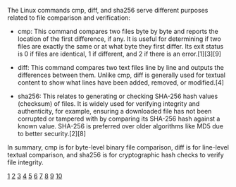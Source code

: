 The Linux commands cmp, diff, and sha256 serve different purposes related to file comparison and verification:

- cmp: This command compares two files byte by byte and reports the location of the first difference, if any. It is useful
  for determining if two files are exactly the same or at what byte they first differ. Its exit status is 0 if files are
  identical, 1 if different, and 2 if there is an error.[1][3][9]

- diff: This command compares two text files line by line and outputs the differences between them. Unlike cmp, diff is
  generally used for textual content to show what lines have been added, removed, or modified.[4]

- sha256: This relates to generating or checking SHA-256 hash values (checksum) of files. It is widely used for verifying
  integrity and authenticity, for example, ensuring a downloaded file has not been corrupted or tampered with by comparing
  its SHA-256 hash against a known value. SHA-256 is preferred over older algorithms like MD5 due to better security.[2][8]

In summary, cmp is for byte-level binary file comparison, diff is for line-level textual comparison, and sha256 is for
cryptographic hash checks to verify file integrity.

[1](https://www.geeksforgeeks.org/linux-unix/cmp-command-in-linux-with-examples/)
[2](https://www.reddit.com/r/bash/comments/q8n18a/how_to_use_sha256sum_to_compare_the_hashes_of_two/)
[3](https://www.tutorialspoint.com/unix_commands/cmp.htm)
[4](https://www.cs.purdue.edu/homes/enh/cs158a/unix/util-diff-comp.html)
[5](https://www.nielit.gov.in/gorakhpur/sites/default/files/Gorakhpur/Alevel_Unix_cmp_command_01April_AKM.pdf)
[6](https://learnbyexample.github.io/cli-computing/comparing-files.html) [7](<https://en.wikipedia.org/wiki/Cmp_(Unix)>)
[8](https://www.reddit.com/r/linuxmasterrace/comments/i7qluu/cmp_vs_sum/)
[9](https://www.scaler.com/topics/cmp-command-in-linux/)
[10](https://stackoverflow.com/questions/3358420/generating-a-sha-256-hash-from-the-linux-command-line)
